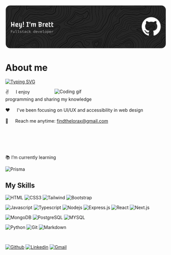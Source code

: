 <!--
**findthelorax/findthelorax** is a ✨ _special_ ✨ repository because its `README.md` (this file) appears on your GitHub profile.
-->

![Header](./github-header-banner.png)

<!-- About Section -->
 # About me
 [![Typing SVG](https://readme-typing-svg.demolab.com?font=Fira+Code&duration=4000&pause=1000&width=600&lines=Yo-Yoer%2C+Juggler%2C+Fire+Spinner;Mountain+Biker%2C+Rock+Climber%2C+Hang+Glider+Pilot;Mountaineer%2C+Wilderness+EMT%2C+Ski+Patroller)](https://git.io/typing-svg)
 
 <img align="right" width="350" src="/assets/programmer.gif" alt="Coding gif" />
  
 ✌️ &emsp; I enjoy programming and sharing my knowledge <br/><br/>
 ❤️ &emsp; I've been focusing on UI/UX and accessibility in web design <br/><br/>
 📧 &emsp; Reach me anytime: findthelorax@gmail.com <br/><br/>

</p>

<br/>
<br/>
<br/>

:books: I’m currently learning

![Prisma](https://img.shields.io/badge/Prisma-E34F26?style=for-the-badge&labelColor=black&logo=prisma&logoColor=white)

## My Skills

![HTML](https://img.shields.io/badge/HTML5-E34F26?style=for-the-badge&labelColor=black&logo=html5&logoColor=white)
![CSS3](https://img.shields.io/badge/CSS3-1572B6?style=for-the-badge&labelColor=black&logo=css&logoColor=white)
![Tailwind](https://img.shields.io/badge/Tailwind_CSS-092749?style=for-the-badge&logo=tailwindcss&logoColor=06B6D4&labelColor=000000)
![Bootstrap](https://img.shields.io/badge/Bootstrap-563D7C?style=for-the-badge&labelColor=black&logo=bootstrap&logoColor=white)

![Javascript](https://img.shields.io/badge/Javascript-F0DB4F?style=for-the-badge&labelColor=black&logo=javascript&logoColor=F0DB4F)
![Typescript](https://img.shields.io/badge/Typescript-007acc?style=for-the-badge&labelColor=black&logo=typescript&logoColor=007acc)
![Nodejs](https://img.shields.io/badge/Nodejs-3C873A?style=for-the-badge&labelColor=black&logo=node.js&logoColor=3C873A)
![Express.js](https://img.shields.io/badge/Express.js-000000?style=for-the-badge&logo=express&logoColor=white)
![React](https://img.shields.io/badge/-React-61DBFB?style=for-the-badge&labelColor=black&logo=react&logoColor=61DBFB)
![Next.js](https://img.shields.io/badge/next.js-000000?style=for-the-badge&logo=nextdotjs&logoColor=white)

![MongoDB](https://img.shields.io/badge/MongoDB-4EA94B?style=for-the-badge&labelColor=black&logo=mongodb&logoColor=white)
![PostgreSQL](https://img.shields.io/badge/PostgreSQL-CC6699?style=for-the-badge&labelColor=black&logo=postgresql&logoColor=white)
![MYSQL](https://img.shields.io/badge/mysql-df2a1c?style=for-the-badge&logo=mysql&labelColor=black&logoColor=white)

![Python](https://img.shields.io/badge/Python-2E7EEA?style=for-the-badge&labelColor=black&logo=python&logoColor=white)
![Git](https://img.shields.io/badge/Git-F05032?style=for-the-badge&labelColor=black&logo=git&logoColor=white)
![Markdown](https://img.shields.io/badge/Markdown-000000?style=for-the-badge&logo=markdown&logoColor=white)

&nbsp;

[![Github](https://img.shields.io/badge/-Github-000?style=flat&logo=Github&logoColor=white)](https://github.com/findthelorax)
[![Linkedin](https://img.shields.io/badge/-LinkedIn-blue?style=flat&logo=Linkedin&logoColor=white)](https://www.linkedin.com/in/brett-ferrante)
[![Gmail](https://img.shields.io/badge/-Gmail-c14438?style=flat&logo=Gmail&logoColor=white)](mailto:findthelorax@gmail.com)
